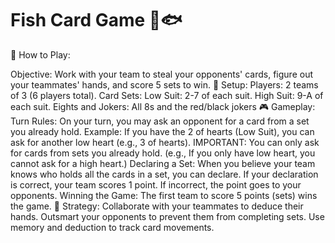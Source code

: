 # Fish Card Game 🎴🐟

📖 How to Play:

Objective: Work with your team to steal your opponents' cards, figure out your teammates' hands, and score 5 sets to win.
🏁 Setup:
Players: 2 teams of 3 (6 players total).
Card Sets:
Low Suit: 2-7 of each suit.
High Suit: 9-A of each suit.
Eights and Jokers: All 8s and the red/black jokers
🎮 Gameplay:
Turn Rules:
On your turn, you may ask an opponent for a card from a set you already hold.
Example: If you have the 2 of hearts (Low Suit), you can ask for another low heart (e.g., 3 of hearts).
IMPORTANT: You can only ask for cards from sets you already hold.
(e.g., If you only have low heart, you cannot ask for a high heart.)
Declaring a Set:
When you believe your team knows who holds all the cards in a set, you can declare.
If your declaration is correct, your team scores 1 point.
If incorrect, the point goes to your opponents.
Winning the Game:
The first team to score 5 points (sets) wins the game.
🤝 Strategy:
Collaborate with your teammates to deduce their hands.
Outsmart your opponents to prevent them from completing sets.
Use memory and deduction to track card movements.
